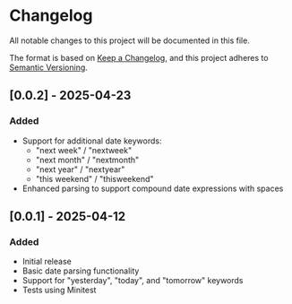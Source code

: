 # Changelog

All notable changes to this project will be documented in this file.

The format is based on [Keep a Changelog](https://keepachangelog.com/en/1.0.0/),
and this project adheres to [Semantic Versioning](https://semver.org/spec/v2.0.0.html).

## [0.0.2] - 2025-04-23

### Added
- Support for additional date keywords:
  - "next week" / "nextweek"
  - "next month" / "nextmonth"
  - "next year" / "nextyear"
  - "this weekend" / "thisweekend"
- Enhanced parsing to support compound date expressions with spaces

## [0.0.1] - 2025-04-12

### Added
- Initial release
- Basic date parsing functionality
- Support for "yesterday", "today", and "tomorrow" keywords
- Tests using Minitest 